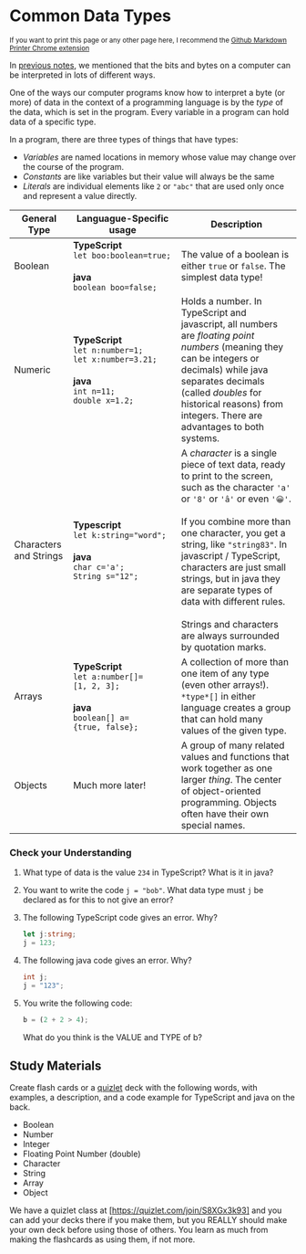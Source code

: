 # Common Data Types

<small>If you want to print this page or any other page here, I recommend the [Github Markdown Printer Chrome extension](https://chrome.google.com/webstore/detail/github-markdown-printer/fehpdlpmcegfpbkgcnaleindodeegapk)</small>

In [previous notes](03_Data_on_computers.md), we mentioned that the bits and bytes on a computer can be interpreted in lots of different ways.

One of the ways our computer programs know how to interpret a byte (or more) of data in the context of a programming language is by the *type* of the data, which is set in the program. Every variable in a program can hold data of a specific type.

In a program, there are three types of things that have types:
* *Variables* are named locations in memory whose value may change over the course of the program.
* *Constants* are like variables but their value will always be the same
* *Literals* are individual elements like `2` or `"abc"` that are used only once and represent a value directly.

|General Type| Languague-Specific usage | Description |
|------------|--------------------------|-------------|
| Boolean    | **TypeScript**<br>`let boo:boolean=true;`<br><br>**java**<Br>`boolean boo=false;` |The value of a boolean is either `true` or `false`. The simplest data type!|
|  Numeric   |  **TypeScript**<br>`let n:number=1;`<br>`let x:number=3.21;`<br><br>**java**<br>`int n=11;`<br> `double x=1.2;`  |  Holds a number. In TypeScript and javascript, all numbers are *floating point numbers* (meaning they can be integers or decimals) while java separates decimals (called *doubles* for historical reasons) from integers. There are advantages to both systems.  |
|  Characters and Strings  |  **Typescript**<br>`let k:string="word";` <br><br>**java**<br>`char c='a';`<br>`String s="12";`  |    A *character* is a single piece of text data, ready to print to the screen, such as the character `'a'` or `'8'` or `'â'` or even `'😀'`.<br><br>If you combine more than one character, you get a string, like `"string83"`. In javascript / TypeScript, characters are just small strings, but in java they are separate types of data with different rules. <br><br>Strings and characters are always surrounded by quotation marks.|
|  Arrays     |  **TypeScript**<br>`let a:number[]=[1, 2, 3];`<br><br>**java**<br>`boolean[] a={true, false};`  |  A collection of more than one item of any type (even other arrays!). `*type*[]` in either language creates a group that can hold many values of the given type.  |
|   Objects    |  Much more later!  |  A group of many related values and functions that work together as one larger *thing*. The center of object-oriented programming. Objects often have their own special names.  |

### Check your Understanding

1. What type of data is the value `234` in TypeScript? What is it in java?
2. You want to write the code `j = "bob"`. What data type must `j` be declared as for this to not give an error?
3. The following TypeScript code gives an error. Why?

   ```TypeScript
   let j:string;
   j = 123;
   ```
4. The following java code gives an error. Why?

    ```java
    int j;
    j = "123";
    ```

5. You write the following code:
 
   ```TypeScript
   b = (2 + 2 > 4);
   ```

   What do you think is the VALUE and TYPE of b?

## Study Materials

Create flash cards or a [quizlet](http://quizlet.com) deck with the following words, with examples, a description, and a code example for TypeScript and java on the back.
* Boolean
* Number
* Integer
* Floating Point Number (double)
* Character
* String
* Array
* Object

We have a quizlet class at [https://quizlet.com/join/S8XGx3k93] and you can add your decks there if you make them, but you REALLY should make your own deck before using those of others. You learn as much from making the flashcards as using them, if not more.